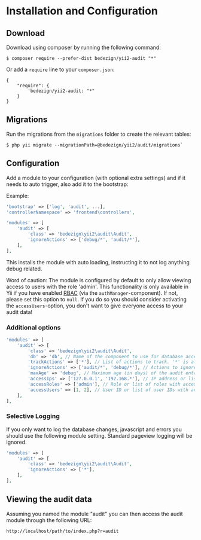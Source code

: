 # Installation and Configuration

## Download

Download using composer by running the following command:

```
$ composer require --prefer-dist bedezign/yii2-audit "*"
```

Or add a `require` line to your `composer.json`: 

```
{
    "require": {
        'bedezign/yii2-audit: "*"
    }
}
```

## Migrations

Run the migrations from the `migrations` folder to create the relevant tables:  

```
$ php yii migrate --migrationPath=@bedezign/yii2/audit/migrations`
```

## Configuration

Add a module to your configuration (with optional extra settings) and if it needs to auto trigger, also add it to the bootstrap:

Example:

```php
'bootstrap' => ['log', 'audit', ...],
'controllerNamespace' => 'frontend\controllers',

'modules' => [
    'audit' => [
        'class' => 'bedezign\yii2\audit\Audit',
        'ignoreActions' => ['debug/*', 'audit/*'],
    ],
],
```

This installs the module with auto loading, instructing it to not log anything debug related.

Word of caution: The module is configured by default to only allow viewing access to users with the role 'admin'. This functionality is only available in Yii if you have enabled [RBAC](http://www.yiiframework.com/doc-2.0/guide-security-authorization.html#role-based-access-control-rbac) (via the `authManager`-component). If not, please set this option to `null`. If you do so you should consider activating the `accessUsers`-option, you don't want to give everyone access to your audit data!


### Additional options

```php
'modules' => [
    'audit' => [
        'class' => 'bedezign\yii2\audit\Audit',
        'db' => 'db', // Name of the component to use for database access
        'trackActions' => ['*'], // List of actions to track. '*' is allowed as the last character to use as wildcard
        'ignoreActions' => ['audit/*', 'debug/*'], // Actions to ignore. '*' is allowed as the last character to use as wildcard (eg 'debug/*')
        'maxAge' => 'debug', // Maximum age (in days) of the audit entries before they are truncated
        'accessIps' => ['127.0.0.1', '192.168.*'], // IP address or list of IP addresses with access to the viewer, null for everyone (if the IP matches)
        'accessRoles' => ['admin'], // Role or list of roles with access to the viewer, null for everyone (if the user matches)
        'accessUsers' => [1, 2], // User ID or list of user IDs with access to the viewer, null for everyone (if the role matches)
    ],
],
```

### Selective Logging

If you only want to log the database changes, javascript and errors you should use the following module setting. Standard pageview logging will be ignored.

```php
'modules' => [
    'audit' => [
        'class' => 'bedezign\yii2\audit\Audit',
        'ignoreActions' => ['*'],
    ],
],
```

## Viewing the audit data

Assuming you named the module "audit" you can then access the audit module through the following URL:

```
http://localhost/path/to/index.php?r=audit
```
